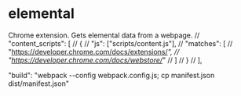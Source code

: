 # elemental
Chrome extension. Gets elemental data from a webpage.
  // "content_scripts": [
  //   {
  //     "js": ["scripts/content.js"],
  //     "matches": [
  //       "https://developer.chrome.com/docs/extensions/*",
  //       "https://developer.chrome.com/docs/webstore/*"
  //     ]
  //   }
  // ],

  "build": "webpack --config webpack.config.js; cp manifest.json dist/manifest.json"